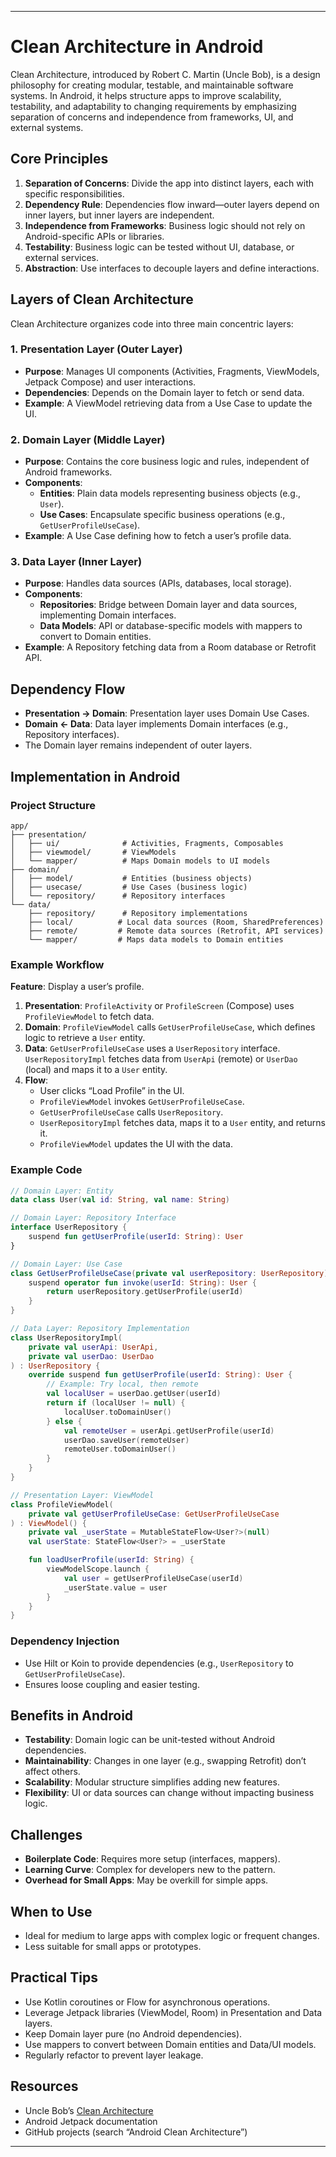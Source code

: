 
---

# Clean Architecture in Android

Clean Architecture, introduced by Robert C. Martin (Uncle Bob), is a design philosophy for creating modular, testable, and maintainable software systems. In Android, it helps structure apps to improve scalability, testability, and adaptability to changing requirements by emphasizing separation of concerns and independence from frameworks, UI, and external systems.

## Core Principles

1. **Separation of Concerns**: Divide the app into distinct layers, each with specific responsibilities.
2. **Dependency Rule**: Dependencies flow inward—outer layers depend on inner layers, but inner layers are independent.
3. **Independence from Frameworks**: Business logic should not rely on Android-specific APIs or libraries.
4. **Testability**: Business logic can be tested without UI, database, or external services.
5. **Abstraction**: Use interfaces to decouple layers and define interactions.

## Layers of Clean Architecture

Clean Architecture organizes code into three main concentric layers:

### 1. Presentation Layer (Outer Layer)
- **Purpose**: Manages UI components (Activities, Fragments, ViewModels, Jetpack Compose) and user interactions.
- **Dependencies**: Depends on the Domain layer to fetch or send data.
- **Example**: A ViewModel retrieving data from a Use Case to update the UI.

### 2. Domain Layer (Middle Layer)
- **Purpose**: Contains the core business logic and rules, independent of Android frameworks.
- **Components**:
  - **Entities**: Plain data models representing business objects (e.g., `User`).
  - **Use Cases**: Encapsulate specific business operations (e.g., `GetUserProfileUseCase`).
- **Example**: A Use Case defining how to fetch a user’s profile data.

### 3. Data Layer (Inner Layer)
- **Purpose**: Handles data sources (APIs, databases, local storage).
- **Components**:
  - **Repositories**: Bridge between Domain layer and data sources, implementing Domain interfaces.
  - **Data Models**: API or database-specific models with mappers to convert to Domain entities.
- **Example**: A Repository fetching data from a Room database or Retrofit API.

## Dependency Flow
- **Presentation → Domain**: Presentation layer uses Domain Use Cases.
- **Domain ← Data**: Data layer implements Domain interfaces (e.g., Repository interfaces).
- The Domain layer remains independent of outer layers.

## Implementation in Android

### Project Structure
```plaintext
app/
├── presentation/
│   ├── ui/              # Activities, Fragments, Composables
│   ├── viewmodel/       # ViewModels
│   └── mapper/          # Maps Domain models to UI models
├── domain/
│   ├── model/           # Entities (business objects)
│   ├── usecase/         # Use Cases (business logic)
│   └── repository/      # Repository interfaces
└── data/
    ├── repository/      # Repository implementations
    ├── local/          # Local data sources (Room, SharedPreferences)
    ├── remote/         # Remote data sources (Retrofit, API services)
    └── mapper/         # Maps data models to Domain entities
```

### Example Workflow
**Feature**: Display a user’s profile.
1. **Presentation**: `ProfileActivity` or `ProfileScreen` (Compose) uses `ProfileViewModel` to fetch data.
2. **Domain**: `ProfileViewModel` calls `GetUserProfileUseCase`, which defines logic to retrieve a `User` entity.
3. **Data**: `GetUserProfileUseCase` uses a `UserRepository` interface. `UserRepositoryImpl` fetches data from `UserApi` (remote) or `UserDao` (local) and maps it to a `User` entity.
4. **Flow**:
   - User clicks “Load Profile” in the UI.
   - `ProfileViewModel` invokes `GetUserProfileUseCase`.
   - `GetUserProfileUseCase` calls `UserRepository`.
   - `UserRepositoryImpl` fetches data, maps it to a `User` entity, and returns it.
   - `ProfileViewModel` updates the UI with the data.

### Example Code
```kotlin
// Domain Layer: Entity
data class User(val id: String, val name: String)

// Domain Layer: Repository Interface
interface UserRepository {
    suspend fun getUserProfile(userId: String): User
}

// Domain Layer: Use Case
class GetUserProfileUseCase(private val userRepository: UserRepository) {
    suspend operator fun invoke(userId: String): User {
        return userRepository.getUserProfile(userId)
    }
}

// Data Layer: Repository Implementation
class UserRepositoryImpl(
    private val userApi: UserApi,
    private val userDao: UserDao
) : UserRepository {
    override suspend fun getUserProfile(userId: String): User {
        // Example: Try local, then remote
        val localUser = userDao.getUser(userId)
        return if (localUser != null) {
            localUser.toDomainUser()
        } else {
            val remoteUser = userApi.getUserProfile(userId)
            userDao.saveUser(remoteUser)
            remoteUser.toDomainUser()
        }
    }
}

// Presentation Layer: ViewModel
class ProfileViewModel(
    private val getUserProfileUseCase: GetUserProfileUseCase
) : ViewModel() {
    private val _userState = MutableStateFlow<User?>(null)
    val userState: StateFlow<User?> = _userState

    fun loadUserProfile(userId: String) {
        viewModelScope.launch {
            val user = getUserProfileUseCase(userId)
            _userState.value = user
        }
    }
}
```

### Dependency Injection
- Use Hilt or Koin to provide dependencies (e.g., `UserRepository` to `GetUserProfileUseCase`).
- Ensures loose coupling and easier testing.

## Benefits in Android
- **Testability**: Domain logic can be unit-tested without Android dependencies.
- **Maintainability**: Changes in one layer (e.g., swapping Retrofit) don’t affect others.
- **Scalability**: Modular structure simplifies adding new features.
- **Flexibility**: UI or data sources can change without impacting business logic.

## Challenges
- **Boilerplate Code**: Requires more setup (interfaces, mappers).
- **Learning Curve**: Complex for developers new to the pattern.
- **Overhead for Small Apps**: May be overkill for simple apps.

## When to Use
- Ideal for medium to large apps with complex logic or frequent changes.
- Less suitable for small apps or prototypes.

## Practical Tips
- Use Kotlin coroutines or Flow for asynchronous operations.
- Leverage Jetpack libraries (ViewModel, Room) in Presentation and Data layers.
- Keep Domain layer pure (no Android dependencies).
- Use mappers to convert between Domain entities and Data/UI models.
- Regularly refactor to prevent layer leakage.

## Resources
- Uncle Bob’s [Clean Architecture](https://blog.cleancoder.com/uncle-bob/2012/08/13/the-clean-architecture.html)
- Android Jetpack documentation
- GitHub projects (search “Android Clean Architecture”)

---
